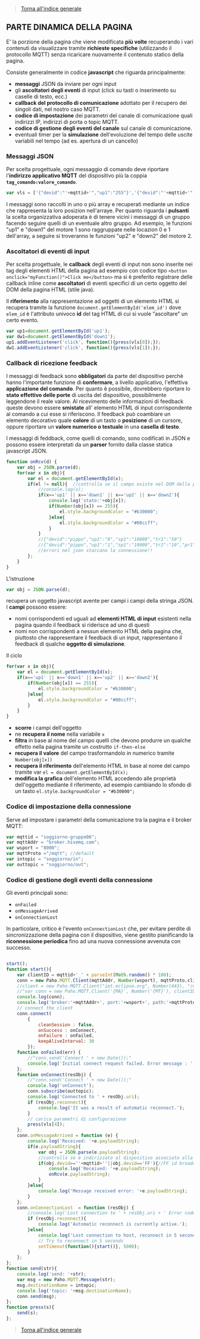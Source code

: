 >[Torna all'indice generale](README.md)

## **PARTE DINAMICA DELLA PAGINA**

E' la porzione della pagina che viene modificata **più volte** recuperando i vari contenuti da visualizzare tramite **richieste specifiche** (utilizzando il protocollo MQTT) senza ricaricare nuovamente il contenuto statico della pagina.

Consiste generalmente in codice **javascript** che riguarda principalmente:
- **messaggi** JSON da inviare per ogni input
- gli **ascoltatori degli eventi** di input (click su tasti o inserimento su caselle di testo, ecc.)
- **callback del protocollo di comunicazione** adottato per il recupero dei singoli dati, nel nostro caso MQTT.
- **codice di impostazione** dei parametri del canale di comunicazione quali indirizzi IP, indirizzi di porta o topic MQTT.
- **codice di gestione degli eventi del canale** sul canale di comunicazione.
- eventuali timer per la **simulazione** dell'evoluzione del tempo delle uscite variabili nel tempo (ad es. apertura di un cancello)

### **Messaggi JSON**

Per scelta progettuale, ogni messaggio di comando deve riportare l'**indirizzo applicativo MQTT** del dispositivo più la coppia **```tag_comando:valore_comando```**.

```javascript
var vls = ['{"devid":"'+mqttid+'","up1":"255"}','{"devid":"'+mqttid+'","down1":"255"}','{"devid":"'+mqttid+'","conf":"255"}'];
```
I messaggi sono raccolti in uno o più array e recuperati mediante un indice che rappresenta la loro posizion nell'arraye. Per quanto riguarda i **pulsanti** la scelta organizzativa adoperata è di tenere vicini i messaggi di un gruppo facendo seguire quelli di un eventuale altro gruppo. Ad esempio, le funzioni "up1" e "down1" del motore 1 sono raggruppate nelle locazion 0 e 1 dell'array, a seguire si troveranno le funzioni "up2" e "down2" del motore 2.

### **Ascoltatori di eventi di input**

Per scelta progettuale, le **callback** degli eventi di input non sono inserite nei tag degli elementi HTML della pagina ad esempio con codice tipo ```<button onclick="myFunction()">Click me</button>``` ma si è preferito registrare delle callback inline come **ascoltatori** di eventi specifici di un certo oggetto del DOM della pagina HTML (stile java). 

Il **riferimento** alla rappresentazione ad oggetti di un elemento HTML si recupera tramite la funzione ```document.getElementById('elem_id')``` dove ```elem_id``` è l'attributo univoco **id** del tag HTML di cui si vuole "ascoltare" un certo evento.


```javascript
var up1=document.getElementById('up1');
var dw1=document.getElementById('down1');
up1.addEventListener('click', function(){press(vls[0]);});
dw1.addEventListener('click', function(){press(vls[1]);});
```

### **Callback di ricezione feedback**

I messaggi di feedback sono **obbligatori** da parte del dispositivo perchè hanno l'importante funzione di **confermare**, a livello applicativo, l'effettiva **applicazione del comando**. Per quanto è possibile, dovrebbero riportare lo **stato effettivo delle porte** di uscita del dispositivo, possibilmente leggendone il reale valore. Al ricevimento delle informazioni di feedback queste devono essere **smistate** all' elemento HTML di input corrispondente al comando a cui esse si riferiscono. Il feedback può coambiare un elemento decorativo quale **colore** di un tasto o **posizione** di un cursore, oppure riportare un **valore numerico o testuale** in una **casella di testo**.

I messaggi di feddback, come quelli di comando, sono codificati in JSON e possono essere interpretati da un **parser** fornito dalla classe statica javascript JSON. 

```javascript
function onRcv(d) {
	var obj = JSON.parse(d);
	for(var x in obj){
		var el = document.getElementById(x);
		if(el != null){  //controlla se il campo esiste nel DOM della pagina
			//console.log(x);
			if(x=='up1' || x=='down1' || x=='up2' || x=='down2'){
				console.log('stato:'+obj[x]); 
				if(Number(obj[x]) == 255){
					el.style.backgroundColor = "#b30000";
				}else{
					el.style.backgroundColor = "#00ccff";
				}
			}
			//{"devid":"pippo","up1":"0","sp1":"10000","tr1":"50"}
			//{"devid":"pippo","up1":"1","sp1":"10000","tr1":"10","pr1":"10"}
			//errori nel json staccano la connessione!!
		};
	}
}
```
L'istruzione 
```javascript 
var obj = JSON.parse(d);
```
recupera un oggetto javascript avente per campi i campi della stringa JSON. I **campi** possono essere:
- nomi corrispondenti ed uguali ad **elementi HTML di input** esistenti nella pagina quando il feedback si riderisce ad uno di questi
- nomi non corrispondenti a nessun elemento HTML della pagina che, piuttosto che rappresentare il feedback di un input, rappresentano il feedback di qualche **oggetto di simulazione**.

Il ciclo
```javascript 
for(var x in obj){
	var el = document.getElementById(x);
	if(x=='up1' || x=='down1' || x=='up2' || x=='down2'){
		if(Number(obj[x]) == 255){
			el.style.backgroundColor = "#b30000";
		}else{
			el.style.backgroundColor = "#00ccff";
		}
	}
}
```
- **scorre** i campi dell'oggetto
- ne **recupera il nome** nella variabile ```x```
- **filtra** in base al nome del campo quelli che devono produrre un qualche effetto nella pagina tramite un costrutto ```if-then-else```
- **recupera il valore** del campo trasformandolo in numerico tramite ```Number(obj[x])```
- **recupera il riferimento** dell'elemento HTML in base al nome del campo tramite var ```el = document.getElementById(x);```
- **modifica la grafica** dell'elemento HTML accedendo alle proprietà dell'oggetto mediante il riferimento, ad esempio cambiando lo sfondo di un tasto ```el.style.backgroundColor = "#b30000";```

### **Codice di impostazione della connessione**

Serve ad impostare i parametri della comunicazione tra la pagina e il broker MQTT:
```javascript 
var mqttid = "soggiorno-gruppo06";
var mqttAddr = "broker.hivemq.com";
var wsport = "8000";
var mqttProto ="/mqtt"; //default
var intopic = "soggiorno/in";
var outtopic = "soggiorno/out";
```

### **Codice di gestione degli eventi della connessione**

Gli eventi principali sono:
- ```onFailed```
- ```onMessageArrived```
- ```onConnectionLost```

In particolare, critico è l'evento ```onConnectionLost``` che, per evitare perdite di sincronizzazione della pagina con il dispositivo, viene gestito pianificando la **riconnessione periodica** fino ad una nuova connessione avvenuta con successo.

```javascript 

start();
function start(){
	var clientID = mqttid+'_' + parseInt(Math.random() * 100);
	conn = new Paho.MQTT.Client(mqttAddr, Number(wsport), mqttProto,clientID);
	//client = new Paho.MQTT.Client("iot.eclipse.org", Number(443), "/wss");
	//"var conn = new Paho.MQTT.Client('{MA}', Number('{MT}'), clientID);"
	console.log(conn);
	console.log('broker:'+mqttAddr+', port:'+wsport+', path:'+mqttProto+', id:'+clientID);
	// connect the client
	conn.connect(
		{
			cleanSession : false, 
			onSuccess : onConnect,
			onFailure : onFailed,
			keepAliveInterval: 30
		});
	function onFailed(err) {
		//"conn.send('Connect ' + new Date());"
		console.log('Initial connect request failed. Error message : ' + err.errorMessage); 
	};
	function onConnect(resObj) {
		//"conn.send('Connect ' + new Date());"
		console.log('onConnect');
		conn.subscribe(outtopic);
		console.log('Connected to ' + resObj.uri);
		if (resObj.reconnect){
			console.log('It was a result of automatic reconnect.');
		}
		// carica parametri di configurazione
		press(vls[4]);
	};
	conn.onMessageArrived = function (e) {
		console.log('Received: '+e.payloadString);
		if(e.payloadString){
			var obj = JSON.parse(e.payloadString);
			//controlla se è indirizzato al dispositivo associato alla pagina
			if(obj.devid==''+mqttid+''||obj.devid=='FF'){//FF id broadcast valido per tutti i dispositivi
				console.log('Received: '+e.payloadString);
				onRcv(e.payloadString);
			}
		}else{
			console.log('Message received error: '+e.payloadString);
		}
	};
	conn.onConnectionLost  = function (resObj) {		
		//console.log('Lost connection to ' + resObj.uri + ' Error code: ' + resObj.errorCode + ' Error text: ' + resObj.errorMessage);
		if (resObj.reconnect){
			console.log('Automatic reconnect is currently active.');
		}else{
			console.log('Lost connection to host, reconnect in 5 seconds');
			// Try to reconnect in 5 seconds
			setTimeout(function(){start()}, 5000);
		}
	};
};
function send(str){
    console.log('send: '+str);
	var msg = new Paho.MQTT.Message(str);
	msg.destinationName = intopic;
	console.log('topic: '+msg.destinationName);
	conn.send(msg);
};
function press(s){
	send(s);
};
```

>[Torna all'indice generale](README.md)
